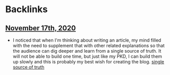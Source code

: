 
# Backlinks
## [November 17th, 2020](<November 17th, 2020.md>)
- I noticed that when I'm thinking about writing an article, my mind filled with the need to supplement that with other related explanations so that the audience can dig deeper and learn from a single source of truth. It will not be able to build one time, but just like my PKD, I can build them up slowly and this is probably my best wish for creating the blog. [single source of truth](<single source of truth.md>)

